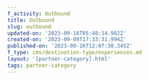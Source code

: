 ```yaml
---
f_activity: Outbound
title: Outbound
slug: outbound
updated-on: '2023-09-16T05:48:14.982Z'
created-on: '2023-09-09T17:33:31.994Z'
published-on: '2023-09-16T12:07:38.345Z'
f_type: cms/destination-type/experiences.md
layout: '[partner-category].html'
tags: partner-category
---
```



